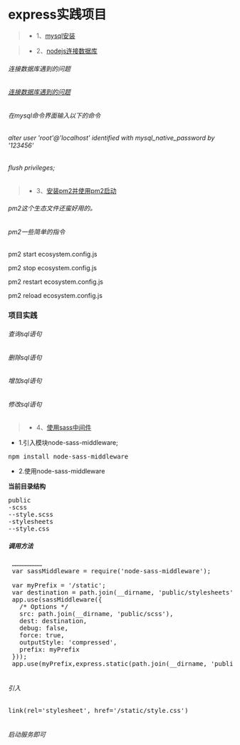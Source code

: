 <h1>
  express实践项目
</h1>

>- 1、[mysql安装](http://www.runoob.com/mysql/mysql-install.html)

>- 2、[nodejs连接数据库](http://www.runoob.com/nodejs/nodejs-mysql.html)

###### 连接数据库遇到的问题

######  [连接数据库遇到的问题](https://juejin.im/post/5b5e820d5188251b12430519)

######  在mysql命令界面输入以下的命令

######  alter user  'root'@'localhost' identified with mysql_native_password by '123456'

######  flush privileges;

>- 3、[安装pm2并使用pm2启动](https://pm2.io/doc/zh/runtime/guide/ecosystem-file/)

###### pm2这个生态文件还蛮好用的。

###### pm2一些简单的指令

pm2 start ecosystem.config.js

pm2 stop ecosystem.config.js

pm2 restart ecosystem.config.js

pm2 reload ecosystem.config.js

### 项目实践

###### 查询sql语句

###### 删除sql语句

###### 增加sql语句

###### 修改sql语句

>- 4、[使用sass中间件](https://www.jianshu.com/p/8d518c09ce28)

- 1.引入模块node-sass-middleware;

 <pre>npm install node-sass-middleware</pre>

 - 2.使用node-sass-middleware

<b>当前目录结构</b>
<pre>
public
-scss
--style.scss
-stylesheets
--style.css
</pre>

##### 调用方法

 <pre>
 ……………………
 var sassMiddleware = require('node-sass-middleware');

 var myPrefix = '/static';
 var destination = path.join(__dirname, 'public/stylesheets');
 app.use(sassMiddleware({
   /* Options */
   src: path.join(__dirname, 'public/scss'),
   dest: destination,
   debug: false,
   force: true,
   outputStyle: 'compressed',
   prefix: myPrefix
 }));
 app.use(myPrefix,express.static(path.join(__dirname, 'public')));
 </pre>

 ###### 引入

 <pre>
link(rel='stylesheet', href='/static/style.css')
 </pre>

###### 启动服务即可
